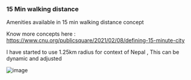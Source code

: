 ### 15 Min walking distance

Amenities available in 15 min walking distance concept 

Know more concepts here : https://www.cnu.org/publicsquare/2021/02/08/defining-15-minute-city 

I have started to use 1.25km radius for context of Nepal , This can be dynamic and adjusted 

![image](https://github.com/user-attachments/assets/6a077024-0f85-445d-88e1-6ac4ef9b01e7)
